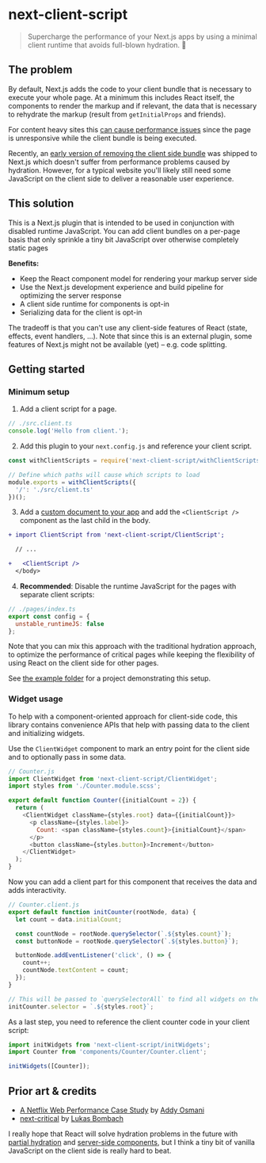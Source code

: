 # next-client-script

> Supercharge the performance of your Next.js apps by using a minimal client runtime that avoids full-blown hydration. 🚀

## The problem

By default, Next.js adds the code to your client bundle that is necessary to execute your whole page. At a minimum this includes React itself, the components to render the markup and if relevant, the data that is necessary to rehydrate the markup (result from `getInitialProps` and friends).

For content heavy sites this [can cause performance issues](https://developers.google.com/web/updates/2019/02/rendering-on-the-web#rehydration) since the page is unresponsive while the client bundle is being executed.

Recently, an [early version of removing the client side bundle](https://github.com/vercel/next.js/pull/11949) was shipped to Next.js which doesn't suffer from performance problems caused by hydration. However, for a typical website you'll likely still need some JavaScript on the client side to deliver a reasonable user experience.

## This solution

This is a Next.js plugin that is intended to be used in conjunction with disabled runtime JavaScript. You can add client bundles on a per-page basis that only sprinkle a tiny bit JavaScript over otherwise completely static pages

**Benefits:**

- Keep the React component model for rendering your markup server side
- Use the Next.js development experience and build pipeline for optimizing the server response
- A client side runtime for components is opt-in
- Serializing data for the client is opt-in

The tradeoff is that you can't use any client-side features of React (state, effects, event handlers, …). Note that since this is an external plugin, some features of Next.js might not be available (yet) – e.g. code splitting.

## Getting started

### Minimum setup

1. Add a client script for a page.

```js
// ./src.client.ts
console.log('Hello from client.');
```

2. Add this plugin to your `next.config.js` and reference your client script.

```js
const withClientScripts = require('next-client-script/withClientScripts');

// Define which paths will cause which scripts to load
module.exports = withClientScripts({
  '/': './src/client.ts'
})();
```

3. Add a [custom document to your app](https://nextjs.org/docs/advanced-features/custom-document) and add the `<ClientScript />` component as the last child in the body.

```diff
+ import ClientScript from 'next-client-script/ClientScript';

  // ...

+   <ClientScript />
  </body>
```

4. **Recommended**: Disable the runtime JavaScript for the pages with separate client scripts:

```js
// ./pages/index.ts
export const config = {
  unstable_runtimeJS: false
};
```

Note that you can mix this approach with the traditional hydration approach, to optimize the performance of critical pages while keeping the flexibility of using React on the client side for other pages.

See [the example folder](https://github.com/amannn/next-client-script/blob/master/packages/example) for a project demonstrating this setup.

### Widget usage

To help with a component-oriented approach for client-side code, this library contains convenience APIs that help with passing data to the client and initializing widgets.

Use the `ClientWidget` component to mark an entry point for the client side and to optionally pass in some data.

```js
// Counter.js
import ClientWidget from 'next-client-script/ClientWidget';
import styles from './Counter.module.scss';

export default function Counter({initialCount = 2}) {
  return (
    <ClientWidget className={styles.root} data={{initialCount}}>
      <p className={styles.label}>
        Count: <span className={styles.count}>{initialCount}</span>
      </p>
      <button className={styles.button}>Increment</button>
    </ClientWidget>
  );
}
```

Now you can add a client part for this component that receives the data and adds interactivity.

```js
// Counter.client.js
export default function initCounter(rootNode, data) {
  let count = data.initialCount;

  const countNode = rootNode.querySelector(`.${styles.count}`);
  const buttonNode = rootNode.querySelector(`.${styles.button}`);

  buttonNode.addEventListener('click', () => {
    count++;
    countNode.textContent = count;
  });
}

// This will be passed to `querySelectorAll` to find all widgets on the page
initCounter.selector = `.${styles.root}`;
```

As a last step, you need to reference the client counter code in your client script:

```js
import initWidgets from 'next-client-script/initWidgets';
import Counter from 'components/Counter/Counter.client';

initWidgets([Counter]);
```

## Prior art & credits

- [A Netflix Web Performance Case Study](https://medium.com/dev-channel/a-netflix-web-performance-case-study-c0bcde26a9d9) by [Addy Osmani](https://twitter.com/addyosmani)
- [next-critical](https://github.com/stroeer/next-critical) by [Lukas Bombach](https://github.com/stroeer/next-critical)

I really hope that React will solve hydration problems in the future with [partial hydration](https://github.com/facebook/react/pull/14717) and [server-side components](https://github.com/facebook/react/tree/master/fixtures/blocks), but I think a tiny bit of vanilla JavaScript on the client side is really hard to beat.
